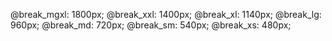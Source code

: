 @break_mgxl: 1800px;
@break_xxl: 1400px;
@break_xl: 1140px;
@break_lg: 960px;
@break_md: 720px;
@break_sm: 540px;
@break_xs: 480px;